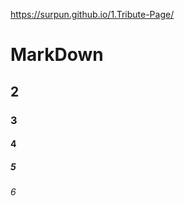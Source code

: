 https://surpun.github.io/1.Tribute-Page/


<!-- Headings -->
# MarkDown
## 2
### 3
#### 4
##### 5
###### 6
